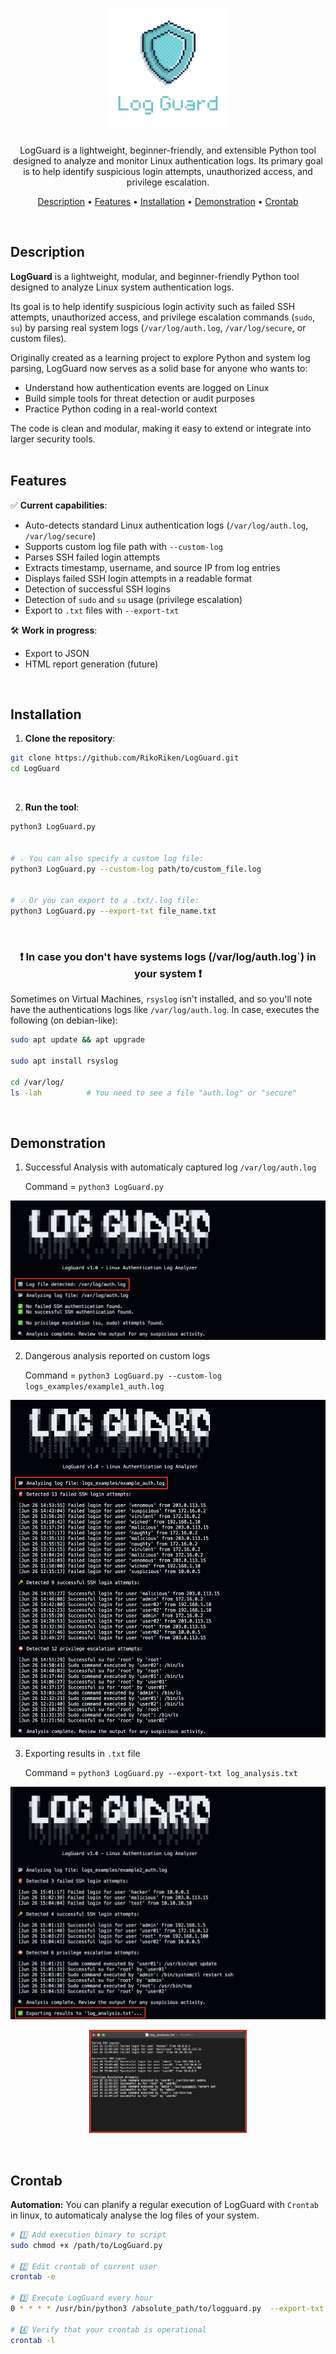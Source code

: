 <h1 align="center">
    <img src="./assets/LogGuard-logo.png">
</h1>

<p align="center">
LogGuard is a lightweight, beginner-friendly, and extensible Python tool designed to analyze and monitor Linux authentication logs.  
Its primary goal is to help identify suspicious login attempts, unauthorized access, and privilege escalation.
</p>

<p align="center">
  <a href="#description">Description</a> •
  <a href="#features">Features</a> •
  <a href="#installation">Installation</a> •
  <a href="#demonstration">Demonstration</a> •
  <a href="#crontab">Crontab</a>
</p>

<br>

## Description

**LogGuard** is a lightweight, modular, and beginner-friendly Python tool designed to analyze Linux system authentication logs.

Its goal is to help identify suspicious login activity such as failed SSH attempts, unauthorized access, and privilege escalation commands (`sudo`, `su`) by parsing real system logs (`/var/log/auth.log`, `/var/log/secure`, or custom files).

Originally created as a learning project to explore Python and system log parsing, LogGuard now serves as a solid base for anyone who wants to:
- Understand how authentication events are logged on Linux
- Build simple tools for threat detection or audit purposes
- Practice Python coding in a real-world context

The code is clean and modular, making it easy to extend or integrate into larger security tools.
<br>
<br>

## Features

✅ **Current capabilities**:
- Auto-detects standard Linux authentication logs (`/var/log/auth.log`, `/var/log/secure`)
- Supports custom log file path with `--custom-log`
- Parses SSH failed login attempts
- Extracts timestamp, username, and source IP from log entries
- Displays failed SSH login attempts in a readable format
- Detection of successful SSH logins
- Detection of `sudo` and `su` usage (privilege escalation)
- Export to `.txt` files with `--export-txt`

🛠️ **Work in progress**:
- Export to JSON
- HTML report generation (future)
<br>

## Installation

1. **Clone the repository**:

```bash
git clone https://github.com/RikoRiken/LogGuard.git
cd LogGuard
```
<br>

2. **Run the tool**:
```bash
python3 LogGuard.py


# 💡 You can also specify a custom log file:
python3 LogGuard.py --custom-log path/to/custom_file.log


# 💡 Or you can export to a .txt/.log file:
python3 LogGuard.py --export-txt file_name.txt
```
<br>

<h3 align="center"> ❗️ In case you don't have systems logs (/var/log/auth.log`) in your system ❗️</h3>

Sometimes on Virtual Machines, `rsyslog` isn't installed, and so you'll note have the authentications logs like `/var/log/auth.log`. In case, executes the following (on debian-like):
```bash
sudo apt update && apt upgrade 

sudo apt install rsyslog

cd /var/log/ 
ls -lah          # You need to see a file "auth.log" or "secure"
```

<br>

## Demonstration

1. Successful Analysis with automaticaly captured log `/var/log/auth.log`

   Command = `python3 LogGuard.py`
<img src="./assets/successful_automated_analysis.png">

<br>

2. Dangerous analysis reported on custom logs

    Command = `python3 LogGuard.py --custom-log logs_examples/example1_auth.log`
<img src="./assets/Dangerous_custom-file_analysis.png">

<br>

3. Exporting results in `.txt` file

    Command = `python3 LogGuard.py --export-txt log_analysis.txt`
<img src="./assets/Dangerous_analysis_txt-export.png">
<p align="center">
<img src="./assets/exported_results-txt.png" width="50%" >
</p>

<br>

## Crontab

**Automation:** You can planify a regular execution of LogGuard with `Crontab` in linux, to automaticaly analyse the log files of your system.

```bash 
# 1️⃣ Add execution binary to script
sudo chmod +x /path/to/LogGuard.py

# 2️⃣ Edit crontab of current user 
crontab -e

# 3️⃣ Execute LogGuard every hour 
0 * * * * /usr/bin/python3 /absolute_path/to/logguard.py  --export-txt /path/to/logguard_report.txt   # (0 * * * * means: every minute 0 of each hours)

# 4️⃣ Verify that your crontab is operational
crontab -l

```